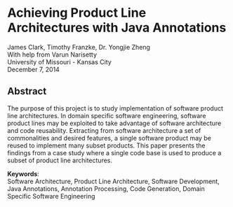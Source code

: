 # Achieving Product Line Architectures with Java Annotations

James Clark, Timothy Franzke, Dr. Yongjie Zheng  
With help from Varun Narisetty  
University of Missouri - Kansas City  
December 7, 2014  

## Abstract
The purpose of this project is to study implementation of software product line architectures. In domain specific software engineering, software product lines may be exploited to take advantage of software architecture and code reusability. Extracting from software architecture a set of commonalities and desired features, a single software product may be reused to implement many subset products. This paper presents the findings from a case study where a single code base is used to produce a subset of product line architectures.

**Keywords**:  
Software Architecture, Product Line Architecture, Software Development, Java Annotations, Annotation Processing, Code Generation, Domain Specific Software Engineering
